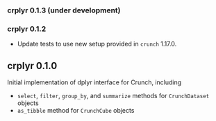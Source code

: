 ### crplyr 0.1.3 (under development)

### crplyr 0.1.2

* Update tests to use new setup provided in `crunch` 1.17.0.

## crplyr 0.1.0

Initial implementation of dplyr interface for Crunch, including

* `select`, `filter`, `group_by`, and `summarize` methods for `CrunchDataset` objects
* `as_tibble` method for `CrunchCube` objects
